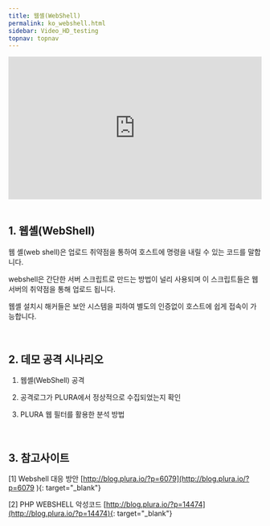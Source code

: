 ```yaml
---
title: 웹셸(WebShell)
permalink: ko_webshell.html
sidebar: Video_HD_testing
topnav: topnav
---
```


<style>.embed-container { position: relative; padding-bottom: 56.25%; height: 0; overflow: hidden; max-width: 100%; } .embed-container iframe, .embed-container object, .embed-container embed { position: absolute; top: 0; left: 0; width: 100%; height: 100%; }</style><div class='embed-container'><iframe src='https://www.youtube.com/embed/BszuH4SoZUg' frameborder='0' allowfullscreen></iframe></div>

<br />

## 1. 웹셸(WebShell)

웹 셸(web shell)은 업로드 취약점을 통하여 호스트에 명령을 내릴 수 있는 코드를 말합니다. 

webshell은 간단한 서버 스크립트로 만드는 방법이 널리 사용되며 이 스크립트들은 웹서버의 취약점을 통해 업로드 됩니다.

웹셸 설치시 해커들은 보안 시스템을 피하여 별도의 인증없이 호스트에 쉽게 접속이 가능합니다.

<br />

## 2. 데모 공격 시나리오

  1) 웹셸(WebShell) 공격

  2) 공격로그가 PLURA에서 정상적으로 수집되었는지 확인

  3) PLURA 웹 필터를 활용한 분석 방법  

<br />

## 3. 참고사이트

  [1] Webshell 대응 방안 [http://blog.plura.io/?p=6079](http://blog.plura.io/?p=6079 ){: target="_blank"} 
  
  [2] PHP WEBSHELL 악성코드 [http://blog.plura.io/?p=14474](http://blog.plura.io/?p=14474){: target="_blank"}
